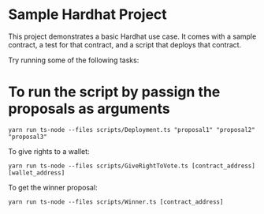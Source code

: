 # Sample Hardhat Project

This project demonstrates a basic Hardhat use case. It comes with a sample contract, a test for that contract, and a script that deploys that contract.

Try running some of the following tasks:

# To run the script by passign the proposals as arguments
```shell
yarn run ts-node --files scripts/Deployment.ts "proposal1" "proposal2" "proposal3"
```

To give rights to a wallet:
```shell
yarn run ts-node --files scripts/GiveRightToVote.ts [contract_address] [wallet_address]
```

To get the winner proposal:
```shell
yarn run ts-node --files scripts/Winner.ts [contract_address]
```
